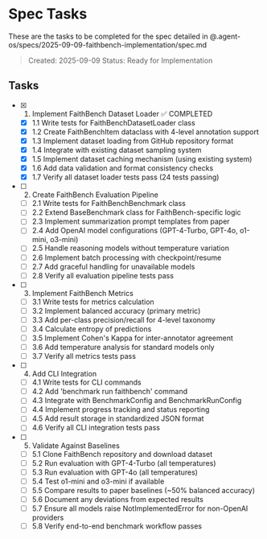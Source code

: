 # Spec Tasks

These are the tasks to be completed for the spec detailed in @.agent-os/specs/2025-09-09-faithbench-implementation/spec.md

> Created: 2025-09-09
> Status: Ready for Implementation

## Tasks

- [x] 1. Implement FaithBench Dataset Loader ✅ COMPLETED
  - [x] 1.1 Write tests for FaithBenchDatasetLoader class
  - [x] 1.2 Create FaithBenchItem dataclass with 4-level annotation support
  - [x] 1.3 Implement dataset loading from GitHub repository format
  - [x] 1.4 Integrate with existing dataset sampling system
  - [x] 1.5 Implement dataset caching mechanism (using existing system)
  - [x] 1.6 Add data validation and format consistency checks
  - [x] 1.7 Verify all dataset loader tests pass (24 tests passing)

- [ ] 2. Create FaithBench Evaluation Pipeline
  - [ ] 2.1 Write tests for FaithBenchBenchmark class
  - [ ] 2.2 Extend BaseBenchmark class for FaithBench-specific logic
  - [ ] 2.3 Implement summarization prompt templates from paper
  - [ ] 2.4 Add OpenAI model configurations (GPT-4-Turbo, GPT-4o, o1-mini, o3-mini)
  - [ ] 2.5 Handle reasoning models without temperature variation
  - [ ] 2.6 Implement batch processing with checkpoint/resume
  - [ ] 2.7 Add graceful handling for unavailable models
  - [ ] 2.8 Verify all evaluation pipeline tests pass

- [ ] 3. Implement FaithBench Metrics
  - [ ] 3.1 Write tests for metrics calculation
  - [ ] 3.2 Implement balanced accuracy (primary metric)
  - [ ] 3.3 Add per-class precision/recall for 4-level taxonomy
  - [ ] 3.4 Calculate entropy of predictions
  - [ ] 3.5 Implement Cohen's Kappa for inter-annotator agreement
  - [ ] 3.6 Add temperature analysis for standard models only
  - [ ] 3.7 Verify all metrics tests pass

- [ ] 4. Add CLI Integration
  - [ ] 4.1 Write tests for CLI commands
  - [ ] 4.2 Add 'benchmark run faithbench' command
  - [ ] 4.3 Integrate with BenchmarkConfig and BenchmarkRunConfig
  - [ ] 4.4 Implement progress tracking and status reporting
  - [ ] 4.5 Add result storage in standardized JSON format
  - [ ] 4.6 Verify all CLI integration tests pass

- [ ] 5. Validate Against Baselines
  - [ ] 5.1 Clone FaithBench repository and download dataset
  - [ ] 5.2 Run evaluation with GPT-4-Turbo (all temperatures)
  - [ ] 5.3 Run evaluation with GPT-4o (all temperatures)
  - [ ] 5.4 Test o1-mini and o3-mini if available
  - [ ] 5.5 Compare results to paper baselines (~50% balanced accuracy)
  - [ ] 5.6 Document any deviations from expected results
  - [ ] 5.7 Ensure all models raise NotImplementedError for non-OpenAI providers
  - [ ] 5.8 Verify end-to-end benchmark workflow passes
